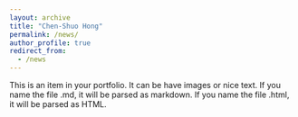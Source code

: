 ```yaml
---
layout: archive
title: "Chen-Shuo Hong"
permalink: /news/
author_profile: true
redirect_from:
  - /news
---
```


This is an item in your portfolio. It can be have images or nice text. If you name the file .md, it will be parsed as markdown. If you name the file .html, it will be parsed as HTML. 
